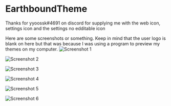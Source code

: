# EarthboundTheme

Thanks for yyoossk#4691 on discord for supplying me with the web icon, settings icon and the settings no edditable icon


Here are some screenshots or something. Keep in mind that the user logo is blank on here but that was because I was using a program to preview my themes on my computer. 
![Screenshot 1](https://i.imgur.com/CHDrPLC.png)

![Screenshot 2](https://i.imgur.com/6imFE6j.png)

![Screenshot 3](https://i.imgur.com/CJaG8a7.png)

![Screenshot 4](https://i.imgur.com/JOI8FEt.png)

![Screenshot 5](https://i.imgur.com/XP3hj4V.png)

![Screenshot 6](https://i.imgur.com/x9W6I9R.png)
